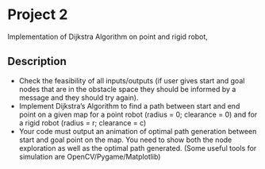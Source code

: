 # Project 2
Implementation of Dijkstra Algorithm on point and rigid robot,

## Description
- Check the feasibility of all inputs/outputs (if user gives start and goal nodes that are in the obstacle space they should be informed by a message and they should try again).
- Implement Dijkstra’s Algorithm to find a path between start and end point on a given map for a point robot (radius = 0; clearance = 0) and for a rigid robot (radius = r; clearance = c)
- Your code must output an animation of optimal path generation between start and goal point on the map. You need to show both the node exploration as well as the optimal path generated. (Some useful tools for simulation are OpenCV/Pygame/Matplotlib)
